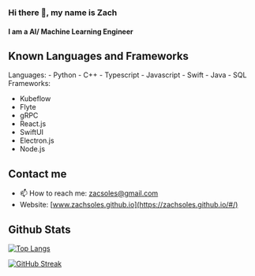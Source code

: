 ### Hi there 👋, my name is Zach
#### I am a AI/ Machine Learning Engineer

## Known Languages and Frameworks
Languages: 
    - Python 
    - C++ 
    - Typescript 
    - Javascript 
    - Swift 
    - Java 
    - SQL
Frameworks: 
  - Kubeflow
  - Flyte
  - gRPC
  - React.js
  - SwiftUI
  - Electron.js
  - Node.js

## Contact me
- 📫 How to reach me: zacsoles@gmail.com 
- Website: [www.zachsoles.github.io](https://zachsoles.github.io/#/)


## Github Stats
[![Top Langs](https://github-readme-stats.vercel.app/api/top-langs/?username=ZachSoles)](https://github.com/anuraghazra/github-readme-stats)

[![GitHub Streak](http://github-readme-streak-stats.herokuapp.com?user=ZachSoles)](https://git.io/streak-stats)


